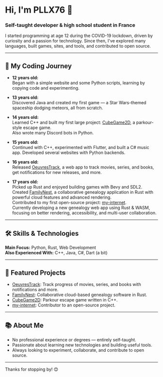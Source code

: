 # Hi, I'm PLLX76 👋

### Self-taught developer & high school student in France

I started programming at age 12 during the COVID-19 lockdown, driven by curiosity and a passion for technology. Since then, I've explored many languages, built games, sites, and tools, and contributed to open source.

---

## 🚀 My Coding Journey

- **12 years old:**  
  Began with a simple website and some Python scripts, learning by copying code and experimenting.

- **13 years old:**  
  Discovered Java and created my first game — a Star Wars-themed spaceship dodging meteors, all from scratch.

- **14 years old:**  
  Learned C++ and built my first large project: [CubeGame2D](https://github.com/PLLX76/CubeGame2D), a parkour-style escape game.  
  Also wrote many Discord bots in Python.

- **15 years old:**  
  Continued with C++, experimented with Flutter, and built a C# music app. Developed several websites with Python backends.

- **16 years old:**  
  Released [OeuvresTrack](https://github.com/PLLX76/OeuvresTrack), a web app to track movies, series, and books, get notifications for new releases, and more.

- **17 years old:**  
  Picked up Rust and enjoyed building games with Bevy and SDL2.  
  Created [FamilyNest](https://github.com/PLLX76/FamilyNest), a collaborative genealogy application in Rust with powerful cloud features and advanced rendering.  
  Contributed to my first open-source project: [my-internet](https://github.com/sameerasw/my-internet).  
  Currently developing a new genealogy web app using Rust & WASM, focusing on better rendering, accessibility, and multi-user collaboration.

---

## 🛠️ Skills & Technologies

**Main Focus:** Python, Rust, Web Development  
**Also Experienced With:** C++, Java, C#, Dart (a bit)

---

## 🌟 Featured Projects

- [OeuvresTrack](https://github.com/PLLX76/OeuvresTrack): Track progress of movies, series, and books with notifications and more.
- [FamilyNest](https://github.com/PLLX76/FamilyNest): Collaborative cloud-based genealogy software in Rust.
- [CubeGame2D](https://github.com/PLLX76/CubeGame2D): Parkour escape game written in C++.
- [my-internet](https://github.com/sameerasw/my-internet): Contributor to an open-source project.

---

## 📚 About Me

- No professional experience or degrees — entirely self-taught.
- Passionate about learning new technologies and building useful tools.
- Always looking to experiment, collaborate, and contribute to open source.

---

Thanks for stopping by! 😊
